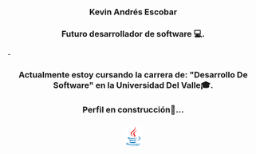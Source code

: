 <h3 align="center">Kevin Andrés Escobar</h1><h3 align="center">Futuro desarrollador de software 💻.</h3>-
<h3 align="center">Actualmente estoy cursando la carrera de: "Desarrollo De Software" en la Universidad Del Valle🎓.</h3>
<h3 align="center">Perfil en construcción🔨... </h3> 
<h3 align="center"Lenguaje en el cual estoy desarrollando actualmente:<a href = "https://www.java.com" target="_blank" rel="noreferrer"> <img src="https://raw.githubusercontent.com/devicons/devicon/master/icons/java/java-original.svg" alt="java" width="40" height="40"/> </a> </h3>
